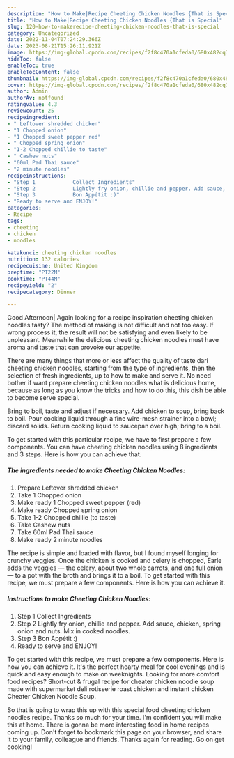 ```yaml
---
description: "How to Make|Recipe Cheeting Chicken Noodles {That is Special"
title: "How to Make|Recipe Cheeting Chicken Noodles {That is Special"
slug: 120-how-to-makerecipe-cheeting-chicken-noodles-that-is-special
category: Uncategorized
date: 2022-11-04T07:24:29.366Z
date: 2023-08-21T15:26:11.921Z
image: https://img-global.cpcdn.com/recipes/f2f8c470a1cfeda0/680x482cq70/cheeting-chicken-noodles-recipe-main-photo.jpg
hideToc: false
enableToc: true
enableTocContent: false
thumbnail: https://img-global.cpcdn.com/recipes/f2f8c470a1cfeda0/680x482cq70/cheeting-chicken-noodles-recipe-main-photo.jpg
cover: https://img-global.cpcdn.com/recipes/f2f8c470a1cfeda0/680x482cq70/cheeting-chicken-noodles-recipe-main-photo.jpg
author: Admin
authorAv: notfound
ratingvalue: 4.3
reviewcount: 25
recipeingredient:
- " Leftover shredded chicken"
- "1 Chopped onion"
- "1 Chopped sweet pepper red"
- " Chopped spring onion"
- "1-2 Chopped chillie to taste"
- " Cashew nuts"
- "60ml Pad Thai sauce"
- "2 minute noodles"
recipeinstructions:
- "Step 1            Collect Ingredients"
- "Step 2            Lightly fry onion, chillie and pepper. Add sauce, chicken, spring onion and nuts. Mix in cooked noodles."
- "Step 3            Bon Appétit :)"
- "Ready to serve and ENJOY!"
categories:
- Recipe
tags:
- cheeting
- chicken
- noodles

katakunci: cheeting chicken noodles 
nutrition: 132 calories
recipecuisine: United Kingdom
preptime: "PT22M"
cooktime: "PT44M"
recipeyield: "2"
recipecategory: Dinner

---
```



Good Afternoon| Again looking for a recipe inspiration cheeting chicken noodles tasty? The method of making is not difficult and not too easy. If wrong process it, the result will not be satisfying and even likely to be unpleasant. Meanwhile the delicious cheeting chicken noodles must have aroma and taste that can provoke our appetite.






There are many things that more or less affect the quality of taste dari cheeting chicken noodles, starting from the type of ingredients, then the selection of fresh ingredients, up to how to make and serve it. No need bother if want prepare cheeting chicken noodles what is delicious home, because as long as you know the tricks and how to do this, this dish be able to become serve special.


Bring to boil, taste and adjust if necessary. Add chicken to soup, bring back to boil. Pour cooking liquid through a fine wire-mesh strainer into a bowl; discard solids. Return cooking liquid to saucepan over high; bring to a boil.


To get started with this particular recipe, we have to first prepare a few components. You can have cheeting chicken noodles using 8 ingredients and 3 steps. Here is how you can achieve that.

<!--inarticleads1-->

##### The ingredients needed to make Cheeting Chicken Noodles:

1. Prepare  Leftover shredded chicken
1. Take 1 Chopped onion
1. Make ready 1 Chopped sweet pepper (red)
1. Make ready  Chopped spring onion
1. Take 1-2 Chopped chillie (to taste)
1. Take  Cashew nuts
1. Take 60ml Pad Thai sauce
1. Make ready 2 minute noodles


The recipe is simple and loaded with flavor, but I found myself longing for crunchy veggies. Once the chicken is cooked and celery is chopped, Earle adds the veggies — the celery, about two whole carrots, and one full onion — to a pot with the broth and brings it to a boil. To get started with this recipe, we must prepare a few components. Here is how you can achieve it. 

<!--inarticleads2-->

##### Instructions to make Cheeting Chicken Noodles:

1. Step 1            Collect Ingredients
1. Step 2            Lightly fry onion, chillie and pepper. Add sauce, chicken, spring onion and nuts. Mix in cooked noodles.
1. Step 3            Bon Appétit :)
1. Ready to serve and ENJOY!

To get started with this recipe, we must prepare a few components. Here is how you can achieve it. It&#39;s the perfect hearty meal for cool evenings and is quick and easy enough to make on weeknights. Looking for more comfort food recipes? Short-cut &amp; frugal recipe for cheater chicken noodle soup made with supermarket deli rotisserie roast chicken and instant chicken Cheater Chicken Noodle Soup. 

So that is going to wrap this up with this special food cheeting chicken noodles recipe. Thanks so much for your time. I'm confident you will make this at home. There is gonna be more interesting food in home recipes coming up. Don't forget to bookmark this page on your browser, and share it to your family, colleague and friends. Thanks again for reading. Go on get cooking!
